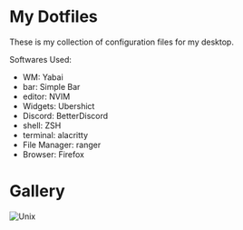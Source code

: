 # My Dotfiles
These is my collection of configuration files for my desktop.

Softwares Used:
* WM: Yabai
* bar: Simple Bar
* editor: NVIM
* Widgets: Ubershict
* Discord: BetterDiscord
* shell: ZSH
* terminal: alacritty
* File Manager: ranger
* Browser: Firefox

# Gallery

![Unix](/Images/unix.png)

